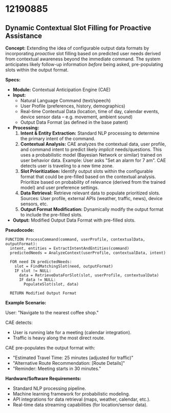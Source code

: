 # 12190885

## Dynamic Contextual Slot Filling for Proactive Assistance

**Concept:** Extending the idea of configurable output data formats by incorporating *proactive* slot filling based on predicted user needs derived from contextual awareness beyond the immediate command. The system anticipates likely follow-up information *before* being asked, pre-populating slots within the output format.

**Specs:**

*   **Module:** Contextual Anticipation Engine (CAE)
*   **Input:**
    *   Natural Language Command (text/speech)
    *   User Profile (preferences, history, demographics)
    *   Real-time Contextual Data (location, time of day, calendar events, device sensor data – e.g. movement, ambient sound)
    *   Output Data Format (as defined in the base patent)
*   **Processing:**
    1.  **Intent & Entity Extraction:** Standard NLP processing to determine the primary intent of the command.
    2.  **Contextual Analysis:** CAE analyzes the contextual data, user profile, and command intent to predict likely *implicit* needs/questions. This uses a probabilistic model (Bayesian Network or similar) trained on user behavior data.  Example:  User asks "Set an alarm for 7 am". CAE detects user is traveling to a new time zone.
    3.  **Slot Prioritization:** Identify output slots within the configurable format that could be pre-filled based on the contextual analysis. Prioritize based on probability of relevance (derived from the trained model) and user preference settings.
    4.  **Data Retrieval:** Retrieve relevant data to populate prioritized slots.  Sources: User profile, external APIs (weather, traffic, news), device sensors, etc.
    5.  **Output Format Modification:** Dynamically modify the output format to include the pre-filled slots.
*   **Output:** Modified Output Data Format with pre-filled slots.

**Pseudocode:**

```
FUNCTION ProcessCommand(command, userProfile, contextualData, outputFormat):
  intent, entities = ExtractIntentAndEntities(command)
  predictedNeeds = AnalyzeContext(userProfile, contextualData, intent)

  FOR need IN predictedNeeds:
    slot = FindMatchingSlot(need, outputFormat)
    IF slot != NULL:
      data = RetrieveDataForSlot(slot, userProfile, contextualData)
      IF data != NULL:
        PopulateSlot(slot, data)

  RETURN Modified Output Format
```

**Example Scenario:**

User: "Navigate to the nearest coffee shop."

CAE detects:

*   User is running late for a meeting (calendar integration).
*   Traffic is heavy along the most direct route.

CAE pre-populates the output format with:

*   "Estimated Travel Time: 25 minutes (adjusted for traffic)"
*   "Alternative Route Recommendation: [Route Details]"
*   "Reminder: Meeting starts in 30 minutes."

**Hardware/Software Requirements:**

*   Standard NLP processing pipeline.
*   Machine learning framework for probabilistic modeling.
*   API integrations for data retrieval (maps, weather, calendar, etc.).
*   Real-time data streaming capabilities (for location/sensor data).